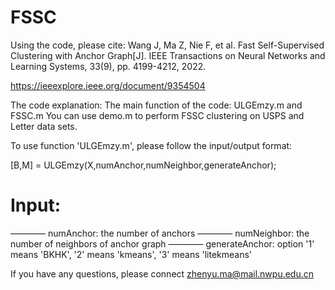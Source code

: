 # FSSC

Using the code, please cite:
Wang J, Ma Z, Nie F, et al. Fast Self-Supervised Clustering with Anchor Graph[J]. IEEE Transactions on Neural Networks and Learning Systems, 33(9), pp. 4199-4212, 2022.

https://ieeexplore.ieee.org/document/9354504

The code explanation: 
The main function of the code: ULGEmzy.m and FSSC.m
You can use demo.m to perform FSSC clustering on USPS and Letter data sets. 

To use function 'ULGEmzy.m', please follow the input/output format:

[B,M] = ULGEmzy(X,numAnchor,numNeighbor,generateAnchor); 

# Input:
———— numAnchor: the number of anchors
———— numNeighbor: the number of neighbors of anchor graph
———— generateAnchor: option '1' means 'BKHK', '2' means 'kmeans', '3' means 'litekmeans'


If you have any questions, please connect zhenyu.ma@mail.nwpu.edu.cn
